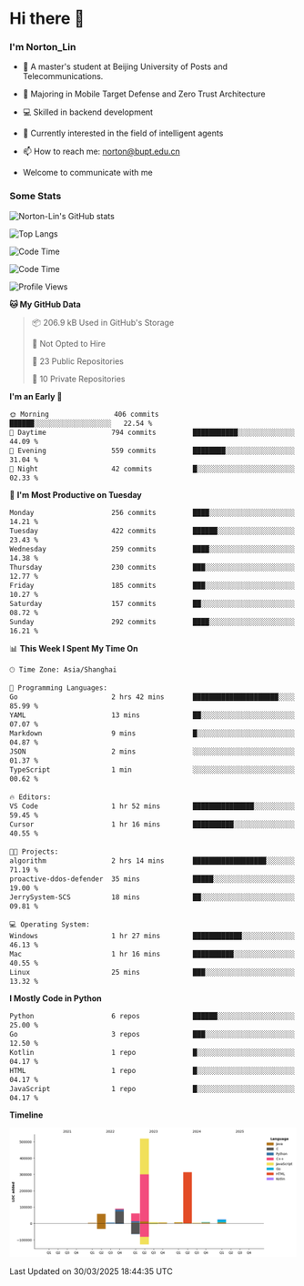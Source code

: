 
# Hi there 👋

### I'm Norton_Lin
- 🏫 A master's student at Beijing University of Posts and Telecommunications.
- 🌱 Majoring in Mobile Target Defense and Zero Trust Architecture
- 💻 Skilled in backend development
- 🤖 Currently interested in the field of intelligent agents
- 📫 How to reach me: [norton@bupt.edu.cn](mailto:norton@bupt.edu.cn)

- Welcome to communicate with me

### Some Stats
![Norton-Lin's GitHub stats](https://github-readme-stats.vercel.app/api?username=Norton-Lin&count_private=true&show_icons=true&theme=radical)

![Top Langs](https://github-readme-stats.vercel.app/api/top-langs/?username=Norton-Lin&langs_count=10&layout=compact)

![Code Time](https://github-readme-stats.vercel.app/api/wakatime?username=Norton_Lin)

<!--START_SECTION:waka-->
![Code Time](http://img.shields.io/badge/Code%20Time-934%20hrs%2015%20mins-blue)

![Profile Views](http://img.shields.io/badge/Profile%20Views-3-blue)

**🐱 My GitHub Data** 

> 📦 206.9 kB Used in GitHub's Storage 
 > 
> 🚫 Not Opted to Hire
 > 
> 📜 23 Public Repositories 
 > 
> 🔑 10 Private Repositories 
 > 
**I'm an Early 🐤** 

```text
🌞 Morning                406 commits         ██████░░░░░░░░░░░░░░░░░░░   22.54 % 
🌆 Daytime                794 commits         ███████████░░░░░░░░░░░░░░   44.09 % 
🌃 Evening                559 commits         ████████░░░░░░░░░░░░░░░░░   31.04 % 
🌙 Night                  42 commits          █░░░░░░░░░░░░░░░░░░░░░░░░   02.33 % 
```
📅 **I'm Most Productive on Tuesday** 

```text
Monday                   256 commits         ████░░░░░░░░░░░░░░░░░░░░░   14.21 % 
Tuesday                  422 commits         ██████░░░░░░░░░░░░░░░░░░░   23.43 % 
Wednesday                259 commits         ████░░░░░░░░░░░░░░░░░░░░░   14.38 % 
Thursday                 230 commits         ███░░░░░░░░░░░░░░░░░░░░░░   12.77 % 
Friday                   185 commits         ███░░░░░░░░░░░░░░░░░░░░░░   10.27 % 
Saturday                 157 commits         ██░░░░░░░░░░░░░░░░░░░░░░░   08.72 % 
Sunday                   292 commits         ████░░░░░░░░░░░░░░░░░░░░░   16.21 % 
```


📊 **This Week I Spent My Time On** 

```text
🕑︎ Time Zone: Asia/Shanghai

💬 Programming Languages: 
Go                       2 hrs 42 mins       █████████████████████░░░░   85.99 % 
YAML                     13 mins             ██░░░░░░░░░░░░░░░░░░░░░░░   07.07 % 
Markdown                 9 mins              █░░░░░░░░░░░░░░░░░░░░░░░░   04.87 % 
JSON                     2 mins              ░░░░░░░░░░░░░░░░░░░░░░░░░   01.37 % 
TypeScript               1 min               ░░░░░░░░░░░░░░░░░░░░░░░░░   00.62 % 

🔥 Editors: 
VS Code                  1 hr 52 mins        ███████████████░░░░░░░░░░   59.45 % 
Cursor                   1 hr 16 mins        ██████████░░░░░░░░░░░░░░░   40.55 % 

🐱‍💻 Projects: 
algorithm                2 hrs 14 mins       ██████████████████░░░░░░░   71.19 % 
proactive-ddos-defender  35 mins             █████░░░░░░░░░░░░░░░░░░░░   19.00 % 
JerrySystem-SCS          18 mins             ██░░░░░░░░░░░░░░░░░░░░░░░   09.81 % 

💻 Operating System: 
Windows                  1 hr 27 mins        ████████████░░░░░░░░░░░░░   46.13 % 
Mac                      1 hr 16 mins        ██████████░░░░░░░░░░░░░░░   40.55 % 
Linux                    25 mins             ███░░░░░░░░░░░░░░░░░░░░░░   13.32 % 
```

**I Mostly Code in Python** 

```text
Python                   6 repos             ██████░░░░░░░░░░░░░░░░░░░   25.00 % 
Go                       3 repos             ███░░░░░░░░░░░░░░░░░░░░░░   12.50 % 
Kotlin                   1 repo              █░░░░░░░░░░░░░░░░░░░░░░░░   04.17 % 
HTML                     1 repo              █░░░░░░░░░░░░░░░░░░░░░░░░   04.17 % 
JavaScript               1 repo              █░░░░░░░░░░░░░░░░░░░░░░░░   04.17 % 
```



**Timeline**

![Lines of Code chart](https://raw.githubusercontent.com/Norton-Lin/Norton-Lin/main/assets/bar_graph.png)


 Last Updated on 30/03/2025 18:44:35 UTC
<!--END_SECTION:waka-->

